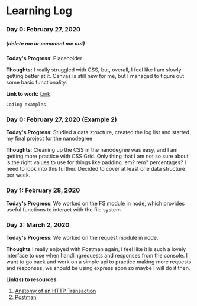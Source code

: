 # Learning Log

### Day 0: February 27, 2020

##### (delete me or comment me out)

**Today's Progress**: Placeholder

**Thoughts:** I really struggled with CSS, but, overall, I feel like I am slowly getting better at it. Canvas is still new for me, but I managed to figure out some basic functionality.

**Link to work:** [Link](http://www.example.com)

```
Coding examples
```

### Day 0: February 27, 2020 (Example 2)

**Today's Progress**: Studied a data structure, created the log list and started my final project for the nanodegree

**Thoughts**: Cleaning up the CSS in the nanodegree was easy, and I am getting more practice with CSS Grid. Only thing that I am not so sure about is the right values to use for things like padding. em? rem? percentages? I need to look into this further. Decided to cover at least one data structure per week.

### Day 1: February 28, 2020

**Today's Progress**: We worked on the FS module in node, which provides useful functions to interact with the file system.


### Day 2: March 2, 2020

**Today's Progress**: We worked on the request module in node. 

**Thoughts** I really enjoyed with Postman again, I feel like it is such a lovely interface to use when handlingrequests and responses from the console.
I want to go back and work on a simple api to practice making more requests and responses, we should be using express soon so maybe I will do it then.

**Link(s) to resources**

1. [Anatomy of an HTTP Transaction](https://nodejs.org/en/docs/guides/anatomy-of-an-http-transaction/)
2. [Postman](https://www.postman.com/)
